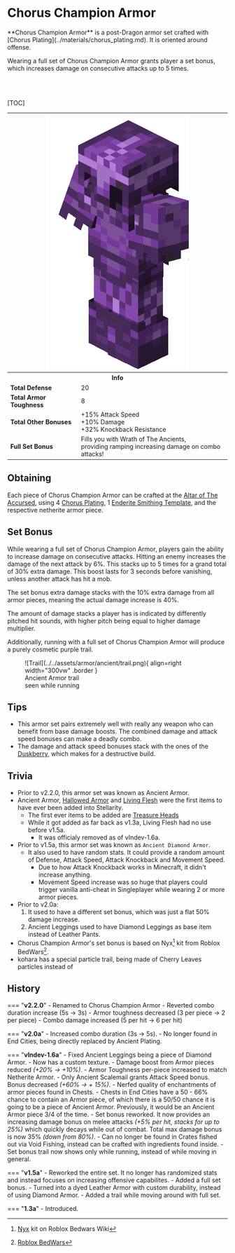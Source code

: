 # Chorus Champion Armor

<div class="result kohara-infobox-grid" markdown>
<div markdown class="kohara-infobox-text">
**Chorus Champion Armor** is a post-Dragon armor set crafted with [Chorus Plating](../materials/chorus_plating.md). It is oriented around offense.

Wearing a full set of Chorus Champion Armor grants player a set bonus, which increases damage on consecutive attacks up to 5 times.

<br><br>

[TOC]

</div>
<div class="kohara-infobox-table">
	<table id="kohara-infobox--item">
		<tr>
			<th colspan="2" class="kohara-infobox--top-image"><img src="../../../assets/armor/ancient/full.png" style="height: auto; image-rendering: auto;"></th>
		</tr>
		<tr>
			<th colspan="2">Info</th>
		</tr>
		<tr>
			<td><b>Total Defense</b></td>
			<td>20</td>
		</tr>
		<tr>
			<td><b>Total Armor Toughness</b></td>
			<td>8</td>
		</tr>
		<tr>
			<td><b>Total Other Bonuses</b></td>
			<td>
				+15% Attack Speed
				<br>
				+10% Damage
				<br>
				+32% Knockback Resistance
			</td>
		</tr>
		<tr>
			<td><b>Full Set Bonus</b></td>
			<td>
			Fills you with Wrath of The Ancients,
			<br>
			providing ramping increasing damage on combo attacks!
			</td>
		</tr>
	</table>
</div>
</div>

## Obtaining
Each piece of Chorus Champion Armor can be crafted at the [Altar of The Accursed](../../mechanics/altar_of_the_accursed.md), using 4 [Chorus Plating](../materials/chorus_plating.md), 1 [Enderite Smithing Template](../materials/enderite_smithing_template.md), and the respective netherite armor piece.


## Set Bonus
While wearing a full set of Chorus Champion Armor, players gain the ability to increase damage on consecutive attacks. Hitting an enemy increases the damage of the next attack by 6%. This stacks up to 5 times for a grand total of 30% extra damage. This boost lasts for 3 seconds before vanishing, unless another attack has hit a mob.

The set bonus extra damage stacks with the 10% extra damage from all armor pieces, meaning the actual damage increase is 40%.

The amount of damage stacks a player has is indicated by differently pitched hit sounds, with higher pitch being equal to higher damage multiplier.

Additionally, running with a full set of Chorus Champion Armor will produce a purely cosmetic purple trail.
<figure markdown>
  ![Trail](../../assets/armor/ancient/trail.png){ align=right width="300vw" .border }
  <figcaption>Ancient Armor trail<br>seen while running</figcaption>
</figure>

## Tips
- This armor set pairs extremely well with really any weapon who can benefit from base damage boosts. The combined damage and attack speed bonuses can make a deadly combo.
- The damage and attack speed bonuses stack with the ones of the [Duskberry](../trinkets/duskberry.md), which makes for a destructive build.

## Trivia
- Prior to v2.2.0, this armor set was known as Ancient Armor.
- <i class="icon-stellarity icon-stellarity-ancient-armor"></i>Ancient Armor, <i class="icon-stellarity icon-stellarity-hallowed-armor"></i>[Hallowed Armor](hallowed_armor.md) and <i class="icon-stellarity icon-stellarity-living-flesh"></i>[Living Flesh](../trinkets/living_flesh.md) were the first items to have ever been added into Stellarity.
    - The first ever items to be added are [Treasure Heads](../../mechanics/treasure_heads.md)
    - While it got added as far back as v1.3a, <i class="icon-stellarity icon-stellarity-living-flesh"></i>Living Flesh had no use before v1.5a.
        - It was officialy removed as of vIndev-1.6a.
- Prior to v1.5a, this armor set was known as <i class="icon-minecraft icon-minecraft-diamond-chestplate"></i>`Ancient Diamond Armor`.
    - It also used to have random stats. It could provide a random amount of Defense, Attack Speed, Attack Knockback and Movement Speed.
        - Due to how Attack Knockback works in Minecraft, it didn't increase anything.
        - Movement Speed increase was so huge that players could trigger vanilla anti-cheat in Singleplayer while wearing 2 or more armor pieces.
- Prior to v2.0a:
	1. It used to have a different set bonus, which was just a flat 50% damage increase.
	2. Ancient Leggings used to have Diamond Leggings as base item instead of Leather Pants.
- Chorus Champion Armor's set bonus is based on Nyx[^1] kit from Roblox BedWars[^2].
- kohara has a special particle trail, being made of Cherry Leaves particles instead of 

## History
=== "**v2.2.0**"
    - Renamed to Chorus Champion Armor
    - Reverted combo duration increase (5s -> 3s)
    - Armor toughness decreased (3 per piece -> 2 per piece)
    - Combo damage increased (5 per hit -> 6 per hit)
    
=== "**v2.0a**"
    - Increased combo duration (3s -> 5s).
    - No longer found in End Cities, being directly replaced by Ancient Plating.

=== "**vIndev-1.6a**"
	- Fixed Ancient Leggings being a piece of Diamond Armor.
	- Now has a custom texture.
	- Damage boost from Armor pieces reduced *(+20% -> +10%)*.
	- Armor Toughness per-piece increased to match Netherite Armor.
	- Only Ancient Scalemail grants Attack Speed bonus. Bonus decreased *(+60% -> + 15%)*.
	- Nerfed quality of enchantments of armor pieces found in Chests.
	- Chests in End Cities have a 50 - 66% chance to contain an Armor piece, of which there is a 50/50 chance it is going to be a piece of Ancient Armor. Previously, it would be an Ancient Armor piece 3/4 of the time.
	- Set bonus reworked. It now provides an increasing damage bonus on melee attacks *(+5% per hit, stacks for up to 25%)* which quickly decays while out of combat. Total max damage bonus is now 35% *(down from 80%)*.
	- Can no longer be found in Crates fished out via Void Fishing, instead can be crafted with ingredients found inside.
	- Set bonus trail now shows only while running, instead of while moving in general.

=== "**v1.5a**"
	- Reworked the entire set. It no longer has randomized stats and instead focuses on increasing offensive capabilites.
	- Added a full set bonus.
	- Turned into a dyed Leather Armor with custom durability, instead of using Diamond Armor.
	- Added a trail while moving around with full set.

=== "**1.3a**"
	- Introduced.

[^1]: [Nyx](https://robloxbedwars.fandom.com/wiki/Nyx) kit on Roblox Bedwars Wiki
[^2]: [Roblox BedWars](https://www.roblox.com/games/6872265039/)
